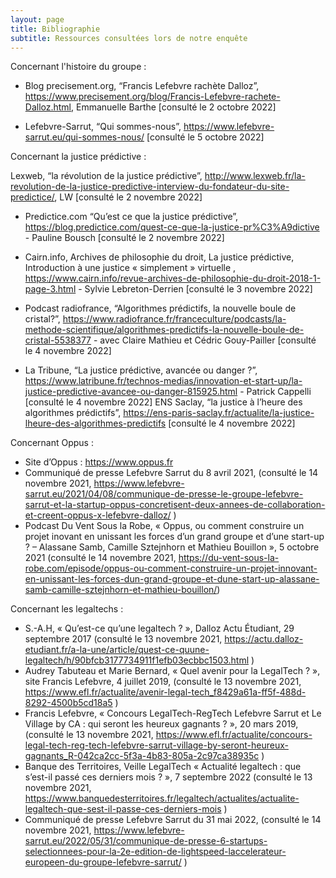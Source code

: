 ```yaml
---
layout: page
title: Bibliographie
subtitle: Ressources consultées lors de notre enquête
---
```


Concernant l'histoire du groupe : 

- Blog precisement.org, “Francis Lefebvre rachète Dalloz”, https://www.precisement.org/blog/Francis-Lefebvre-rachete-Dalloz.html, Emmanuelle Barthe [consulté le 2 octobre 2022]

- Lefebvre-Sarrut, “Qui sommes-nous”, https://www.lefebvre-sarrut.eu/qui-sommes-nous/ [consulté le 5 octobre 2022]


Concernant la justice prédictive : 

Lexweb, “la révolution de la justice prédictive”, http://www.lexweb.fr/la-revolution-de-la-justice-predictive-interview-du-fondateur-du-site-predictice/, LW [consulté le 2 novembre 2022]

- Predictice.com “Qu’est ce que la justice prédictive”, https://blog.predictice.com/quest-ce-que-la-justice-pr%C3%A9dictive - Pauline Bousch [consulté le 2 novembre 2022]

- Cairn.info, Archives de philosophie du droit, La justice prédictive, Introduction à une justice « simplement » virtuelle , https://www.cairn.info/revue-archives-de-philosophie-du-droit-2018-1-page-3.html - Sylvie Lebreton-Derrien [consulté le 3 novembre 2022]

- Podcast radiofrance, “Algorithmes prédictifs, la nouvelle boule de cristal?”, https://www.radiofrance.fr/franceculture/podcasts/la-methode-scientifique/algorithmes-predictifs-la-nouvelle-boule-de-cristal-5538377 - avec Claire Mathieu et Cédric Gouy-Pailler [consulté le 4 novembre 2022]

- La Tribune, “La justice prédictive, avancée ou danger ?”, https://www.latribune.fr/technos-medias/innovation-et-start-up/la-justice-predictive-avancee-ou-danger-815925.html - Patrick Cappelli [consulté le 4 novembre 2022]
ENS Saclay, “la justice à l’heure des algorithmes prédictifs”, https://ens-paris-saclay.fr/actualite/la-justice-lheure-des-algorithmes-predictifs [consulté le 4 novembre 2022]


Concernant Oppus : 

-	Site d’Oppus : https://www.oppus.fr 
-	Communiqué de presse Lefebvre Sarrut du 8 avril 2021, (consulté le 14 novembre 2021,  https://www.lefebvre-sarrut.eu/2021/04/08/communique-de-presse-le-groupe-lefebvre-sarrut-et-la-startup-oppus-concretisent-deux-annees-de-collaboration-et-creent-oppus-x-lefebvre-dalloz/ ) 
-	Podcast Du Vent Sous la Robe, « Oppus, ou comment construire un projet inovant en unissant les forces d’un grand groupe et d’une start-up ? – Alassane Samb, Camille Sztejnhorn et Mathieu Bouillon », 5 octobre 2021 (consulté le 14 novembre 2021, https://du-vent-sous-la-robe.com/episode/oppus-ou-comment-construire-un-projet-innovant-en-unissant-les-forces-dun-grand-groupe-et-dune-start-up-alassane-samb-camille-sztejnhorn-et-mathieu-bouillon/) 


Concernant les legaltechs : 

-	S.-A.H, « Qu’est-ce qu’une legaltech ? », Dalloz Actu Étudiant, 29 septembre 2017 (consulté le 13 novembre 2021, https://actu.dalloz-etudiant.fr/a-la-une/article/quest-ce-quune-legaltech/h/90bfcb3177734911f1efb03ecbbc1503.html )  
-	Audrey Tabuteau et Marie Bernard, « Quel avenir pour la LegalTech ? », site Francis Lefebvre, 4 juillet 2019,  (consulté le 13 novembre 2021, https://www.efl.fr/actualite/avenir-legal-tech_f8429a61a-ff5f-488d-8292-4500b5cd18a5 ) 
-	Francis Lefebvre, « Concours LegalTech-RegTech Lefebvre Sarrut et Le Village by CA : qui seront les heureux gagnants ? »,  20 mars 2019, (consulté le 13 novembre 2021, https://www.efl.fr/actualite/concours-legal-tech-reg-tech-lefebvre-sarrut-village-by-seront-heureux-gagnants_R-042ca2cc-5f3a-4b83-805a-2c97ca38935c ) 
-	Banque des Territoires, Veille LegalTech « Actualité legaltech : que s’est-il passé ces derniers mois ? », 7 septembre 2022 (consulté le 13 novembre 2021, https://www.banquedesterritoires.fr/legaltech/actualites/actualite-legaltech-que-sest-il-passe-ces-derniers-mois ) 
-	Communiqué de presse Lefebvre Sarrut du 31 mai 2022, (consulté le 14 novembre 2021, https://www.lefebvre-sarrut.eu/2022/05/31/communique-de-presse-6-startups-selectionnees-pour-la-2e-edition-de-lightspeed-laccelerateur-europeen-du-groupe-lefebvre-sarrut/ ) 


